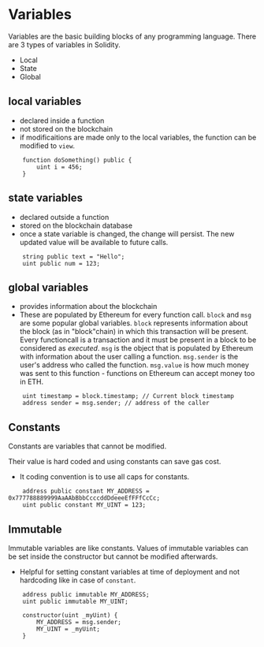 # Variables

Variables are the basic building blocks of any programming language.
There are 3 types of variables in Solidity.

- Local
- State
- Global

## local variables

- declared inside a function
- not stored on the blockchain
- if modificaitions are made only to the local variables, the function can be modified to `view`.

```
    function doSomething() public {
        uint i = 456;
    }
```

## state variables

- declared outside a function
- stored on the blockchain database
- once a state variable is changed, the change will persist. The new updated value will be available to future calls.

```
    string public text = "Hello";
    uint public num = 123;
```

## global variables

- provides information about the blockchain
- These are populated by Ethereum for every function call. `block` and `msg` are some popular global variables. `block` represents information about the block (as in "block"chain) in which this transaction will be present. Every functioncall is a transaction and it must be present in a block to be considered as _executed_. `msg` is the object that is populated by Ethereum with information about the user calling a function. `msg.sender` is the user's address who called the function. `msg.value` is how much money was sent to this function - functions on Ethereum can accept money too in ETH.

```
    uint timestamp = block.timestamp; // Current block timestamp
    address sender = msg.sender; // address of the caller
```

## Constants

Constants are variables that cannot be modified.

Their value is hard coded and using constants can save gas cost.

- It coding convention is to use all caps for constants.

```
    address public constant MY_ADDRESS = 0x777788889999AaAAbBbbCcccddDdeeeEfFFfCcCc;
    uint public constant MY_UINT = 123;
```

## Immutable

Immutable variables are like constants.
Values of immutable variables can be set inside the constructor but cannot be modified afterwards.

- Helpful for setting constant variables at time of deployment and not hardcoding like in case of `constant`.

```
    address public immutable MY_ADDRESS;
    uint public immutable MY_UINT;

    constructor(uint _myUint) {
        MY_ADDRESS = msg.sender;
        MY_UINT = _myUint;
    }
```
